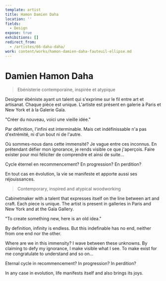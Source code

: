 ```yaml
---
template: artist
title: Hamon Damien Daha
location: ''
fields:
  - Design
expose: true
exhibitions: []
redirect_from:
  - /artistes/66-daha-daha/
work: content/works/hamon-damien-daha-fauteuil-ellipse.md
---
```

# Damien Hamon Daha

> Ebénisterie contemporaine, inspirée et atypique

Designer ébéniste ayant un talent qui s'exprime sur le fil entre art et artisanat. Chaque pièce est unique. L'artiste est présent en galerie à Paris et New York et à la Galerie Gaïa.

"Créer du nouveau, voici une vieille idée."

Par définition, l'infini est interminable. Mais cet indéfinissable n'a pas d'extrémité, ni d'un bout ni de l'autre.

Où sommes-nous dans cette immensité? Je vague entre ces inconnus. En prétendant défier mon ignorance, je rends visible ce que j'aperçois. Faire exister pour moi féliciter de comprendre et ainsi de suite…

Cycle éternel en recommencement? En progression? En perdition?

En tout cas en évolution, la vie se manifeste et apporte aussi ses réjouissances.

> Contemporary, inspired and atypical woodworking

Cabinetmaker with a talent that expresses itself on the line between art and craft. Each piece is unique. The artist is present in galleries in Paris and New York and at the Gaïa Gallery. 

"To create something new, here is an old idea." 

By definition, infinity is endless. But this indefinable has no end, neither from one end nor the other. 

Where are we in this immensity? I wave between these unknowns. By claiming to defy my ignorance, I make visible what I see. To make exist for me congratulate to understand and so on... 

Eternal cycle in recommencement? In progression? In perdition? 

In any case in evolution, life manifests itself and also brings its joys.
